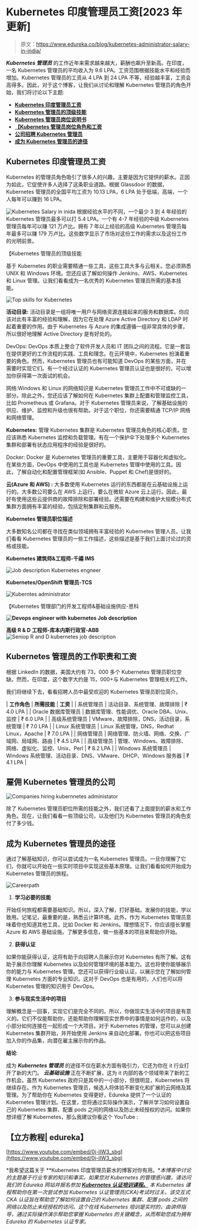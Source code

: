 # Kubernetes 印度管理员工资[2023 年更新]

> 原文：<https://www.edureka.co/blog/kubernetes-administrator-salary-in-india/>

***Kubernetes 管理员*** 的工作近年来需求越来越大，薪酬也飙升至新高。在印度，一名 Kubernetes 管理员的平均收入为 9.6 LPA。工资范围根据技能水平和经验而增加。Kubernetes 管理员的工资从 4 LPA 到 24 LPA 不等，经验越丰富，工资会高得多。因此，对于这个博客，让我们从讨论和理解 Kubernetes 管理员的角色开始，我们将讨论以下主题:

*   [**Kubernetes 印度管理员工资**](#India)
*   [**Kubernetes 管理员的顶级技能**](#Skills)
*   [**Kubernetes 管理员岗位说明书**](#Job)
*   [**【Kubernetes 管理员岗位角色和工资**](#Roles)
*   [**公司招聘 Kubernetes 管理员**](#Hiring)
*   [**成为 Kubernetes 管理员的途径**](#Path)

## **Kubernetes 印度管理员工资**

Kubernetes 的管理员角色吸引了很多人的兴趣，主要是因为它提供的薪水。正因为如此，它促使许多人选择了这条职业道路。根据 Glassdoor 的数据，Kubernetes 管理员的全国平均工资为 10.13 LPA，6 LPA 处于低端，高端，一个人每年可以赚到 16 LPA。

![Kubernetes Salary in inida](img/439f57a9f4c009be6b5fda6f4d828ca1.png) 根据经验水平的不同，一个最少 3 到 4 年经验的 Kubernetes 管理员最多可以打 5.4 LPA。一个有 4-7 年经验的中级 Kubernetes 管理员每年可以赚 121 万卢比。拥有 7 年以上经验的高级 Kubernetes 管理员每年最多可以赚 179 万卢比。这些数字显示了市场对这份工作的需求以及这份工作的光明前景。

【Kubernetes 管理员的顶级技能

基于 Kubernetes 的职业需要精通一些工具，这些工具大多与云相关。您必须熟悉 UNIX 和 Windows 环境。您还应该了解如何操作 Jenkins、AWS、Kubernetes 和 Linux 管理。让我们看看成为一名优秀的 Kubernetes 管理员所需的基本技能。

![Top skills for Kubernetes ](img/782cdc7f7ae092baea0ffb5733410851.png)

**活动目录:** 活动目录是一组将唯一用户与网络资源连接起来的服务和数据库。你应该对此有丰富的经验和理解，因为它在处理 Azure Active Directory 和 LDAP 时起着重要的作用。由于 Kubernetes 与 Azure 的集成遵循一组非常具体的步骤，所以很好地理解 Active Directory 是有好处的。

DevOps: DevOps 本质上整合了软件开发人员和 IT 团队之间的流程。它是一套旨在提供更好的工作流程的实践、工具和理念。在云环境中，Kubernetes 扮演着重要的角色。然而，Kubernetes 管理员也有可能知道 DevOps 的某些方面，并在需要时实现它们。有一个经过认证的 Kubernetes 管理员认证也是很好的，可以增加你获得第一次面试的机会。

网络:Windows 和 Linux 的网络知识是 Kubernetes 管理员工作中不可或缺的一部分。除此之外，您还应该了解如何在 Kubernetes 集群上配置和管理监控工具，比如 Prometheus 或 Grafana。对于 Kubernetes 管理员来说，了解基础设施的供应、维护、监控和升级也很有帮助。对于这个职位，你还需要精通 TCP/IP 网络和网络管理。

**Kubernetes:** 管理 Kubernetes 集群是 Kubernetes 管理员角色的核心职责。您应该熟悉 Kubernetes 监控和负载管理。有在一个保护伞下处理多个 Kubernetes 集群和部署有状态应用程序的经验是很好的。

Docker: Docker 是 Kubernetes 管理员的重要工具，主要用于容器化和虚拟化。在某些方面，DevOps 中使用的工具也是 Kubernetes 管理中使用的工具。因此，了解自动化和配置管理框架(如 Ansible、Puppet 和 Chef)是很好的。

**云(Azure 和 AWS) :** 大多数使用 Kubernetes 运行的东西都是在云基础设施上运行的。大多数公司要么在 AWS 上运行，要么在微软 Azure 云上运行。因此，最好有使用这些云提供商的故障排除和部署经验。还需要在构建和维护大规模分布式集群方面拥有丰富的经验，包括定制集群和云服务。

**Kubernetes 管理员职位描述**

大多数知名公司都在寻找在类似领域拥有丰富经验的 Kubernetes 管理人员。让我们看看 Kubernetes 管理员的一些工作描述，这些描述是基于我们上面讨论过的资格或技能。

**Kubernetes 建筑师&工程师-千禧 IMS**

![Job description Kubernetes engneer](img/3201122e5bb78db1abebac1b19cd4bc3.png)

**Kubernetes/OpenShift 管理员-TCS**

![Kuberntes administrator ](img/324eb8ee1358c68bcf7649f68bc05974.png)

【Kubernetes 管理部门的开发工程师&基础设施供应-思科

**![Devops engineer with kubernetes Job description ](img/54204431932040ec2bb1b1e640741bcc.png)**

**高级 R & D 工程师-库本内斯行政官-ABB** ![Seniop R and D kubernetes job description](img/ce1b9b19a46f8e83b745e193fa5073f6.png)

## **Kubernetes 管理员的工作职责和工资**

根据 LinkedIn 的数据，美国大约有 73，000 多个 Kubernetes 管理员职位空缺。然而，在印度，这个数字大约是 15，000+与 Kubernetes 管理相关的工作。

我们将继续下去，看看招聘人员中最受欢迎的 Kubernetes 管理员职位简介。

| **工作角色** | **所需技能** | **工资** |
| 系统管理员 | 活动目录、系统管理、故障排除 | ₹ 4.0 LPA |
| Oracle 数据库管理员 | 数据库管理、性能调优、Oracle DBA、Unix、监控 | ₹ 6.0 LPA |
| 高级系统管理员 | VMware，故障排除，DNS，活动目录，系统管理 | ₹ 7.0 LPA |
| Linux 系统管理员 | Linux 系统管理，DNS，Redhat Linux，Apache | ₹ 7.0 LPA |
| 网络管理员 | 网络管理、防火墙、网络、交换、广域网、局域网、路由 | ₹ 4.5 LPA |
| 高级管理员 | 管理、Windows、故障排除、网络、虚拟化、监控、Unix、Perl | ₹ 8.2 LPA |
| Windows 系统管理员 | Windows 系统管理、活动目录、DNS、VMware、DHCP、Windows 服务器 | ₹ 4.1 LPA |

## **雇佣 Kubernetes 管理员的公司**

![Companies hiring kubernnetes administator](img/a3dfffc9d8219e076acc58561c89b9ca.png)

除了 Kubernetes 管理员职位所需的技能之外，我们还看了上面提到的薪水和工作角色。现在，让我们看看一些顶级公司，以及他们为 Kubernetes 管理员的角色支付了多少钱。

## **成为 Kubernetes 管理员的途径**

通过了解基础知识，你可以尝试成为一名 Kubernetes 管理员。一旦你理解了它们，你就可以开始在一些实时项目中实现这些基本原理。让我们看看如何开始成为 Kubernetes 管理员的旅程。

![Careerpath](img/2c441927b6deb7da9f45af5789907ffb.png)

1.  **学习必要的技能**

开始任何旅程都需要基础知识。所以，深入了解，打好基础。发展你的技能，学以致用。记笔记，最重要的是，熟悉云计算环境。此外，作为 Kubernetes 管理员意味着你也知道其他工具，比如 Docker 和 Jenkins。理想情况下，你应该擅长掌握 Azure 和 AWS 基础设施。了解更多信息，做一些基本的项目来帮助你开始。

2.  **获得认证**

如果你能获得认证，这将有助于向招聘人员展示你对 Kubernetes 有所了解。这有助于展示你理解 Kubernetes 以及如何管理环境的基本能力。这也将使你能够展示你的能力与 Kubernetes 管理。您还可以获得行业级认证，以展示您在了解如何管理 Kubernetes 方面的专业知识。这对于 DevOps 也是有用的，人们也可以将 Kubernetes 管理的知识用于 DevOps。

3.  **参与现实生活中的项目**

理解概念是一回事，实现它们是完全不同的。所以，你做现实生活中的项目是有意义的。它们不仅能帮助你，还能帮助你理解现实世界中的事情是如何运作的，以及小部分如何连接在一起形成一个大项目。对于 Kubernetes 的管理，您可以从创建 Kubernetes 集群开始，并开始使用 Jenkins 来自动化部署。你也可以把这些项目加入你的作品集，向潜在雇主展示你的作品。

**结论**

成为 ***Kubernetes 管理员*** 的途径不仅在薪水方面有吸引力，它还为你在 it 行业打开了新的大门。 ***云基础设施*** 正在不断扩展，这为 it 内部的各个领域带来了新的工作机会。虽然 Kubernetes 政府只是其中的一小部分，但很明显，Kubernetes 将继续存在。作为 Kubernetes 管理员，候选人将体验不断变化和扩展的云网络及其管理。为了帮助你在 Kubernetes 变得更好，Edureka 提供了一个认证的 Kubernetes 管理计划。在这里，您将通过实际操作演示，了解并学习如何设置自己的 Kubernetes 集群、配置 pods 之间的网络以及防止未经授权的访问。如果你想详细了解 Kubernetes，那么我建议你看这个 YouTube :

## **【立方教程| edureka】**

[https://www.youtube.com/embed/0j-iIW3_sbg](https://www.youtube.com/embed/0j-iIW3_sbg)

*我希望这篇关于 **Kubernetes 印度管理员薪水的博客对你有用。**本博客中讨论的主题基于行业专家的知识和事实。如果您对 Kubernetes 的管理感兴趣，请访问我们的 Edureka 网站并报名参加* **[*Kubernetes 认证培训课程。*](https://www.edureka.co/kubernetes-certification)** *本 Kubernetes 课程帮助你在第一次尝试参加 Kubernetes 认证管理员(CKA)考试时过关。该交互式 CKA 认证旨在帮助您了解如何设置自己的 Kubernetes 集群、配置 pods 之间的网络以及防止未经授权的访问。这个在线 Kubernetes 培训是实时的，由讲师指导，通过实际操作演示帮助您掌握 Kubernetes 的关键概念，从而帮助您成为拥有* *Edureka 的 Kubernetes 认证专家。*